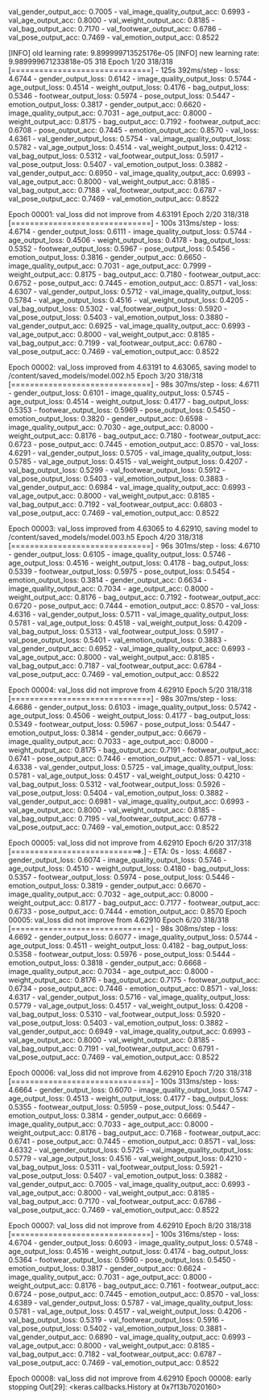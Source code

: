 
val_gender_output_acc: 0.7005 - 
val_image_quality_output_acc: 0.6993 - 
val_age_output_acc: 0.8000 - 
val_weight_output_acc: 0.8185 - 
val_bag_output_acc: 0.7170 - 
val_footwear_output_acc: 0.6786 - 
val_pose_output_acc: 0.7469 - 
val_emotion_output_acc: 0.8522


[INFO] old learning rate: 9.899999713525176e-05
[INFO] new learning rate: 9.989999671233818e-05
318
Epoch 1/20
318/318 [==============================] - 125s 392ms/step - loss: 4.6744 - gender_output_loss: 0.6142 - image_quality_output_loss: 0.5744 - age_output_loss: 0.4514 - weight_output_loss: 0.4176 - bag_output_loss: 0.5346 - footwear_output_loss: 0.5974 - pose_output_loss: 0.5447 - emotion_output_loss: 0.3817 - gender_output_acc: 0.6620 - image_quality_output_acc: 0.7031 - age_output_acc: 0.8000 - weight_output_acc: 0.8175 - bag_output_acc: 0.7192 - footwear_output_acc: 0.6708 - pose_output_acc: 0.7445 - emotion_output_acc: 0.8570 - val_loss: 4.6361 - val_gender_output_loss: 0.5754 - val_image_quality_output_loss: 0.5782 - val_age_output_loss: 0.4514 - val_weight_output_loss: 0.4212 - val_bag_output_loss: 0.5312 - val_footwear_output_loss: 0.5917 - val_pose_output_loss: 0.5407 - val_emotion_output_loss: 0.3882 - val_gender_output_acc: 0.6950 - val_image_quality_output_acc: 0.6993 - val_age_output_acc: 0.8000 - val_weight_output_acc: 0.8185 - val_bag_output_acc: 0.7188 - val_footwear_output_acc: 0.6787 - val_pose_output_acc: 0.7469 - val_emotion_output_acc: 0.8522

Epoch 00001: val_loss did not improve from 4.63191
Epoch 2/20
318/318 [==============================] - 100s 313ms/step - loss: 4.6714 - gender_output_loss: 0.6111 - image_quality_output_loss: 0.5744 - age_output_loss: 0.4506 - weight_output_loss: 0.4178 - bag_output_loss: 0.5352 - footwear_output_loss: 0.5967 - pose_output_loss: 0.5456 - emotion_output_loss: 0.3816 - gender_output_acc: 0.6650 - image_quality_output_acc: 0.7031 - age_output_acc: 0.7999 - weight_output_acc: 0.8175 - bag_output_acc: 0.7180 - footwear_output_acc: 0.6752 - pose_output_acc: 0.7445 - emotion_output_acc: 0.8571 - val_loss: 4.6307 - val_gender_output_loss: 0.5712 - val_image_quality_output_loss: 0.5784 - val_age_output_loss: 0.4516 - val_weight_output_loss: 0.4205 - val_bag_output_loss: 0.5302 - val_footwear_output_loss: 0.5920 - val_pose_output_loss: 0.5403 - val_emotion_output_loss: 0.3880 - val_gender_output_acc: 0.6925 - val_image_quality_output_acc: 0.6993 - val_age_output_acc: 0.8000 - val_weight_output_acc: 0.8185 - val_bag_output_acc: 0.7199 - val_footwear_output_acc: 0.6780 - val_pose_output_acc: 0.7469 - val_emotion_output_acc: 0.8522

Epoch 00002: val_loss improved from 4.63191 to 4.63065, saving model to /content/saved_models/model.002.h5
Epoch 3/20
318/318 [==============================] - 98s 307ms/step - loss: 4.6711 - gender_output_loss: 0.6101 - image_quality_output_loss: 0.5745 - age_output_loss: 0.4514 - weight_output_loss: 0.4177 - bag_output_loss: 0.5353 - footwear_output_loss: 0.5969 - pose_output_loss: 0.5450 - emotion_output_loss: 0.3820 - gender_output_acc: 0.6598 - image_quality_output_acc: 0.7030 - age_output_acc: 0.8000 - weight_output_acc: 0.8176 - bag_output_acc: 0.7180 - footwear_output_acc: 0.6723 - pose_output_acc: 0.7445 - emotion_output_acc: 0.8570 - val_loss: 4.6291 - val_gender_output_loss: 0.5705 - val_image_quality_output_loss: 0.5785 - val_age_output_loss: 0.4515 - val_weight_output_loss: 0.4207 - val_bag_output_loss: 0.5299 - val_footwear_output_loss: 0.5912 - val_pose_output_loss: 0.5403 - val_emotion_output_loss: 0.3883 - val_gender_output_acc: 0.6984 - val_image_quality_output_acc: 0.6993 - val_age_output_acc: 0.8000 - val_weight_output_acc: 0.8185 - val_bag_output_acc: 0.7192 - val_footwear_output_acc: 0.6803 - val_pose_output_acc: 0.7469 - val_emotion_output_acc: 0.8522

Epoch 00003: val_loss improved from 4.63065 to 4.62910, saving model to /content/saved_models/model.003.h5
Epoch 4/20
318/318 [==============================] - 96s 301ms/step - loss: 4.6710 - gender_output_loss: 0.6105 - image_quality_output_loss: 0.5746 - age_output_loss: 0.4516 - weight_output_loss: 0.4178 - bag_output_loss: 0.5339 - footwear_output_loss: 0.5975 - pose_output_loss: 0.5454 - emotion_output_loss: 0.3814 - gender_output_acc: 0.6634 - image_quality_output_acc: 0.7034 - age_output_acc: 0.8000 - weight_output_acc: 0.8176 - bag_output_acc: 0.7192 - footwear_output_acc: 0.6720 - pose_output_acc: 0.7444 - emotion_output_acc: 0.8570 - val_loss: 4.6316 - val_gender_output_loss: 0.5711 - val_image_quality_output_loss: 0.5781 - val_age_output_loss: 0.4518 - val_weight_output_loss: 0.4209 - val_bag_output_loss: 0.5313 - val_footwear_output_loss: 0.5917 - val_pose_output_loss: 0.5401 - val_emotion_output_loss: 0.3883 - val_gender_output_acc: 0.6952 - val_image_quality_output_acc: 0.6993 - val_age_output_acc: 0.8000 - val_weight_output_acc: 0.8185 - val_bag_output_acc: 0.7187 - val_footwear_output_acc: 0.6784 - val_pose_output_acc: 0.7469 - val_emotion_output_acc: 0.8522

Epoch 00004: val_loss did not improve from 4.62910
Epoch 5/20
318/318 [==============================] - 98s 307ms/step - loss: 4.6686 - gender_output_loss: 0.6103 - image_quality_output_loss: 0.5742 - age_output_loss: 0.4506 - weight_output_loss: 0.4177 - bag_output_loss: 0.5349 - footwear_output_loss: 0.5967 - pose_output_loss: 0.5447 - emotion_output_loss: 0.3814 - gender_output_acc: 0.6679 - image_quality_output_acc: 0.7033 - age_output_acc: 0.8000 - weight_output_acc: 0.8175 - bag_output_acc: 0.7191 - footwear_output_acc: 0.6741 - pose_output_acc: 0.7446 - emotion_output_acc: 0.8571 - val_loss: 4.6338 - val_gender_output_loss: 0.5725 - val_image_quality_output_loss: 0.5781 - val_age_output_loss: 0.4517 - val_weight_output_loss: 0.4210 - val_bag_output_loss: 0.5312 - val_footwear_output_loss: 0.5926 - val_pose_output_loss: 0.5404 - val_emotion_output_loss: 0.3882 - val_gender_output_acc: 0.6981 - val_image_quality_output_acc: 0.6993 - val_age_output_acc: 0.8000 - val_weight_output_acc: 0.8185 - val_bag_output_acc: 0.7195 - val_footwear_output_acc: 0.6778 - val_pose_output_acc: 0.7469 - val_emotion_output_acc: 0.8522

Epoch 00005: val_loss did not improve from 4.62910
Epoch 6/20
317/318 [============================>.] - ETA: 0s - loss: 4.6687 - gender_output_loss: 0.6074 - image_quality_output_loss: 0.5746 - age_output_loss: 0.4510 - weight_output_loss: 0.4180 - bag_output_loss: 0.5357 - footwear_output_loss: 0.5974 - pose_output_loss: 0.5446 - emotion_output_loss: 0.3819 - gender_output_acc: 0.6670 - image_quality_output_acc: 0.7032 - age_output_acc: 0.8000 - weight_output_acc: 0.8177 - bag_output_acc: 0.7177 - footwear_output_acc: 0.6733 - pose_output_acc: 0.7444 - emotion_output_acc: 0.8570
Epoch 00005: val_loss did not improve from 4.62910
Epoch 6/20
318/318 [==============================] - 98s 308ms/step - loss: 4.6692 - gender_output_loss: 0.6077 - image_quality_output_loss: 0.5744 - age_output_loss: 0.4511 - weight_output_loss: 0.4182 - bag_output_loss: 0.5358 - footwear_output_loss: 0.5976 - pose_output_loss: 0.5444 - emotion_output_loss: 0.3818 - gender_output_acc: 0.6668 - image_quality_output_acc: 0.7034 - age_output_acc: 0.8000 - weight_output_acc: 0.8176 - bag_output_acc: 0.7175 - footwear_output_acc: 0.6734 - pose_output_acc: 0.7446 - emotion_output_acc: 0.8571 - val_loss: 4.6317 - val_gender_output_loss: 0.5716 - val_image_quality_output_loss: 0.5779 - val_age_output_loss: 0.4517 - val_weight_output_loss: 0.4208 - val_bag_output_loss: 0.5310 - val_footwear_output_loss: 0.5920 - val_pose_output_loss: 0.5403 - val_emotion_output_loss: 0.3882 - val_gender_output_acc: 0.6949 - val_image_quality_output_acc: 0.6993 - val_age_output_acc: 0.8000 - val_weight_output_acc: 0.8185 - val_bag_output_acc: 0.7191 - val_footwear_output_acc: 0.6791 - val_pose_output_acc: 0.7469 - val_emotion_output_acc: 0.8522

Epoch 00006: val_loss did not improve from 4.62910
Epoch 7/20
318/318 [==============================] - 100s 313ms/step - loss: 4.6664 - gender_output_loss: 0.6070 - image_quality_output_loss: 0.5747 - age_output_loss: 0.4513 - weight_output_loss: 0.4177 - bag_output_loss: 0.5355 - footwear_output_loss: 0.5959 - pose_output_loss: 0.5447 - emotion_output_loss: 0.3814 - gender_output_acc: 0.6669 - image_quality_output_acc: 0.7033 - age_output_acc: 0.8000 - weight_output_acc: 0.8176 - bag_output_acc: 0.7168 - footwear_output_acc: 0.6741 - pose_output_acc: 0.7445 - emotion_output_acc: 0.8571 - val_loss: 4.6332 - val_gender_output_loss: 0.5725 - val_image_quality_output_loss: 0.5779 - val_age_output_loss: 0.4516 - val_weight_output_loss: 0.4210 - val_bag_output_loss: 0.5311 - val_footwear_output_loss: 0.5921 - val_pose_output_loss: 0.5407 - val_emotion_output_loss: 0.3882 - val_gender_output_acc: 0.7005 - val_image_quality_output_acc: 0.6993 - val_age_output_acc: 0.8000 - val_weight_output_acc: 0.8185 - val_bag_output_acc: 0.7170 - val_footwear_output_acc: 0.6786 - val_pose_output_acc: 0.7469 - val_emotion_output_acc: 0.8522

Epoch 00007: val_loss did not improve from 4.62910
Epoch 8/20
318/318 [==============================] - 100s 316ms/step - loss: 4.6704 - gender_output_loss: 0.6093 - image_quality_output_loss: 0.5748 - age_output_loss: 0.4516 - weight_output_loss: 0.4174 - bag_output_loss: 0.5364 - footwear_output_loss: 0.5960 - pose_output_loss: 0.5450 - emotion_output_loss: 0.3817 - gender_output_acc: 0.6624 - image_quality_output_acc: 0.7031 - age_output_acc: 0.8000 - weight_output_acc: 0.8176 - bag_output_acc: 0.7161 - footwear_output_acc: 0.6724 - pose_output_acc: 0.7445 - emotion_output_acc: 0.8570 - val_loss: 4.6389 - val_gender_output_loss: 0.5787 - val_image_quality_output_loss: 0.5781 - val_age_output_loss: 0.4517 - val_weight_output_loss: 0.4206 - val_bag_output_loss: 0.5319 - val_footwear_output_loss: 0.5916 - val_pose_output_loss: 0.5402 - val_emotion_output_loss: 0.3881 - val_gender_output_acc: 0.6890 - val_image_quality_output_acc: 0.6993 - val_age_output_acc: 0.8000 - val_weight_output_acc: 0.8185 - val_bag_output_acc: 0.7182 - val_footwear_output_acc: 0.6787 - val_pose_output_acc: 0.7469 - val_emotion_output_acc: 0.8522

Epoch 00008: val_loss did not improve from 4.62910
Epoch 00008: early stopping
Out[29]:
<keras.callbacks.History at 0x7f13b7020160>
